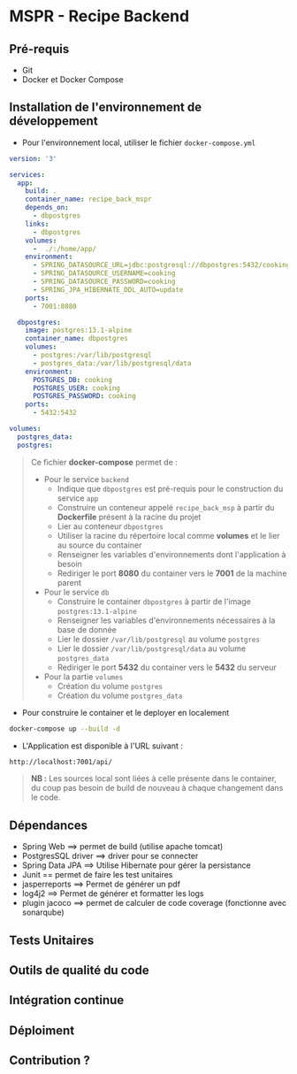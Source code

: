 # MSPR - Recipe Backend

## Pré-requis

* Git
* Docker et Docker Compose

## Installation de l'environnement de développement

* Pour l'environnement local, utiliser le fichier `docker-compose.yml`

```yml
version: '3'

services:
  app:
    build: .
    container_name: recipe_back_mspr
    depends_on:
      - dbpostgres
    links:
      - dbpostgres
    volumes:
      -  ./:/home/app/
    environment:
      - SPRING_DATASOURCE_URL=jdbc:postgresql://dbpostgres:5432/cooking
      - SPRING_DATASOURCE_USERNAME=cooking
      - SPRING_DATASOURCE_PASSWORD=cooking
      - SPRING_JPA_HIBERNATE_DDL_AUTO=update
    ports:
      - 7001:8080

  dbpostgres:
    image: postgres:13.1-alpine
    container_name: dbpostgres
    volumes:
      - postgres:/var/lib/postgresql
      - postgres_data:/var/lib/postgresql/data
    environment:
      POSTGRES_DB: cooking
      POSTGRES_USER: cooking
      POSTGRES_PASSWORD: cooking
    ports:
      - 5432:5432

volumes:
  postgres_data:
  postgres:
```

> Ce fichier **docker-compose** permet de :
>
> * Pour le service `backend`
>    * Indique que `dbpostgres` est pré-requis pour le construction du service `app`
>    * Construire un conteneur appelé `recipe_back_msp` à partir du **Dockerfile** présent à la racine du projet
>    * Lier au conteneur `dbpostgres`
>    * Utiliser la racine du répertoire local comme **volumes** et le lier au source du container
>    * Renseigner les variables d'environnements dont l'application à besoin
>    * Rediriger le port **8080** du container vers le **7001** de la machine parent
>  * Pour le service `db`
>     * Construire le container `dbpostgres` à partir de l'image `postgres:13.1-alpine`
>     * Renseigner les variables d'environnements nécessaires à la base de donnée
>     * Lier le dossier `/var/lib/postgresql` au volume `postgres`
>     * Lier le dossier `/var/lib/postgresql/data` au volume `postgres_data`
>     * Rediriger le port **5432** du container vers le **5432** du serveur
>  * Pour la partie `volumes`
>     * Création du volume `postgres`
>     * Création du volume `postgres_data`

* Pour construire le container et le deployer en localement

```bash
docker-compose up --build -d
```

* L'Application est disponible à l'URL suivant : 

```html
http://localhost:7001/api/
```

> **NB :** Les sources local sont liées à celle présente dans le container, du coup pas besoin de build de nouveau à chaque changement dans le code.

## Dépendances
* Spring Web ==> permet de build (utilise apache tomcat)
* PostgresSQL driver ==> driver pour se connecter
* Spring Data JPA ==> Utilise Hibernate pour gérer la persistance
* Junit == permet de faire les test unitaires
* jasperreports ==> Permet de générer un pdf
* log4j2 ==> Permet de générer et formatter les logs
* plugin jacoco ==> permet de calculer de code coverage (fonctionne avec sonarqube)

## Tests Unitaires

## Outils de qualité du code

## Intégration continue

## Déploiment

## Contribution ?
